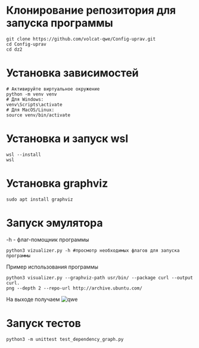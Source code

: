# Клонирование репозитория для запуска программы

```
git clone https://github.com/volcat-qwe/Config-uprav.git
cd Config-uprav
cd dz2
```

# Установка зависимостей
```
# Активируйте виртуальное окружение
python -m venv venv
# Для Windows:
venv\Scripts\activate
# Для MacOS/Linux:
source venv/bin/activate
```

# Установка и запуск wsl
```
wsl --install
wsl
```
# Установка graphviz
```
sudo apt install graphviz
```

# Запуск эмулятора
-h - флаг-помощник программы
```
python3 vizualizer.py -h #просмотр необходимых флагов для запуска программы 
```
Пример использования программы
```
python3 visualizer.py --graphviz-path usr/bin/ --package curl --output curl.
png --depth 2 --repo-url http://archive.ubuntu.com/
```
На выходе получаем ![qwe](https://github.com/user-attachments/assets/8169eb6b-53ad-46e1-95a7-22f3156dc486)


# Запуск тестов
```
python3 -m unittest test_dependency_graph.py
```
